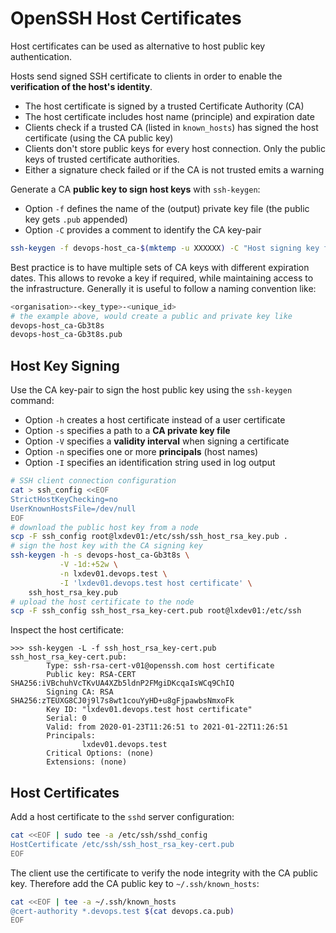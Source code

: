 # OpenSSH Host Certificates

Host certificates can be used as alternative to host public key authentication.

Hosts send signed SSH certificate to clients in order to enable the
**verification of the host's identity**. 

* The host certificate is signed by a trusted Certificate Authority (CA)
* The host certificate includes host name (principle) and expiration date
* Clients check if a trusted CA (listed in `known_hosts`) has signed the
  host certificate (using the CA public key)
* Clients don't store public keys for every host connection. Only the public
  keys of trusted certificate authorities.
* Either a signature check failed or if the CA is not trusted emits a warning 

Generate a CA **public key to sign host keys** with `ssh-keygen`:

* Option `-f` defines the name of the (output) private key file (the public key
  gets `.pub` appended) 
* Option `-C` provides a comment to identify the CA key-pair

```bash
ssh-keygen -f devops-host_ca-$(mktemp -u XXXXXX) -C "Host signing key for DevOps"
```

Best practice is to have multiple sets of CA keys with different expiration
dates. This allows to revoke a key if required, while maintaining access to the
infrastructure. Generally it is useful to follow a naming convention like:

```bash
<organisation>-<key_type>-<unique_id>
# the example above, would create a public and private key like
devops-host_ca-Gb3t8s
devops-host_ca-Gb3t8s.pub

```

## Host Key Signing

Use the CA key-pair to sign the host public key using the `ssh-keygen` command:

* Option `-h` creates a host certificate instead of a user certificate
* Option `-s` specifies a path to a **CA private key file**
* Option `-V` specifies a **validity interval** when signing a certificate
* Option `-n` specifies one or more **principals** (host names)
* Option `-I` specifies an identification string used in log output

```bash
# SSH client connection configuration
cat > ssh_config <<EOF
StrictHostKeyChecking=no
UserKnownHostsFile=/dev/null
EOF
# download the public host key from a node
scp -F ssh_config root@lxdev01:/etc/ssh/ssh_host_rsa_key.pub .
# sign the host key with the CA signing key
ssh-keygen -h -s devops-host_ca-Gb3t8s \
           -V -1d:+52w \
           -n lxdev01.devops.test \
           -I 'lxdev01.devops.test host certificate' \
    ssh_host_rsa_key.pub
# upload the host certificate to the node
scp -F ssh_config ssh_host_rsa_key-cert.pub root@lxdev01:/etc/ssh
```

Inspect the host certificate:

```
>>> ssh-keygen -L -f ssh_host_rsa_key-cert.pub
ssh_host_rsa_key-cert.pub:
        Type: ssh-rsa-cert-v01@openssh.com host certificate
        Public key: RSA-CERT SHA256:iVBchuhVcTKvUA4XZb5ldnP2FMgiDKcqaIsWCq9ChIQ
        Signing CA: RSA SHA256:zTEUXG8CJ0j9l7s8wt1couYyHD+u8gFjpawbsNmxoFk
        Key ID: "lxdev01.devops.test host certificate"
        Serial: 0
        Valid: from 2020-01-23T11:26:51 to 2021-01-22T11:26:51
        Principals:
                lxdev01.devops.test
        Critical Options: (none)
        Extensions: (none)
```

## Host Certificates

Add a host certificate to the `sshd` server configuration:

```bash
cat <<EOF | sudo tee -a /etc/ssh/sshd_config
HostCertificate /etc/ssh/ssh_host_rsa_key-cert.pub
EOF
```

The client use the certificate to verify the node integrity with the CA public
key. Therefore add the CA public key to `~/.ssh/known_hosts`:

```bash
cat <<EOF | tee -a ~/.ssh/known_hosts
@cert-authority *.devops.test $(cat devops.ca.pub)
EOF
```


